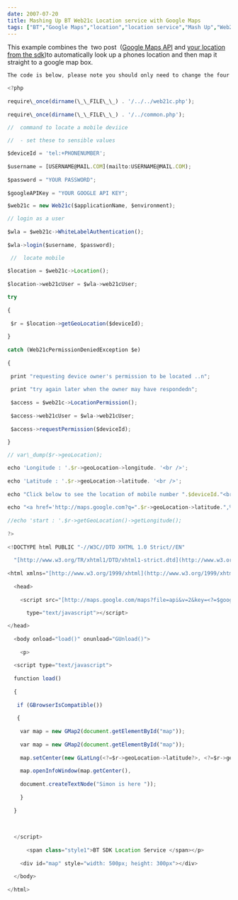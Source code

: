 ```yaml
---
date: 2007-07-20
title: Mashing Up BT Web21c Location service with Google Maps
tags: ["BT","Google Maps","location","location service","Mash Up","Web21C","post"]
---
```

This example combines the  two post  ([Google Maps API](http://simonmcmanus.wordpress.com/2007/07/20/the-google-maps-api/ "google Maps API") and [your location from the sdk](http://simonmcmanus.wordpress.com/2007/07/20/your-location-from-the-bt-sdk-web21c-in-google-maps/ "your location from the sdk."))to automatically look up a phones location and then map it straight to a google map box.  
```js
The code is below, please note you should only need to change the four variables at the top of the code :
```
  
```js
<?php 
  
require\_once(dirname(\_\_FILE\_\_) . '/../../web21c.php'); 
  
require\_once(dirname(\_\_FILE\_\_) . '/../common.php');
```
  
```js
//  command to locate a mobile deviice 
  
//  - set these to sensible values
```
  
```js
$deviceId = 'tel:+PHONENUMBER'; 
  
$username = [USERNAME@MAIL.COM](mailto:USERNAME@MAIL.COM); 
  
$password = "YOUR PASSWORD"; 
  
$googleAPIKey = "YOUR GOOGLE API KEY";
```
  
```js
$web21c = new Web21c($applicationName, $environment);
```
  
```js
// login as a user 
  
$wla = $web21c->WhiteLabelAuthentication(); 
  
$wla->login($username, $password);
```
  
```js
 //  locate mobile 
  
$location = $web21c->Location(); 
  
$location->web21cUser = $wla->web21cUser;
```
  
```js
try 
  
{ 
  
 $r = $location->getGeoLocation($deviceId); 
  
} 
  
catch (Web21cPermissionDeniedException $e) 
  
{ 
  
 print "requesting device owner's permission to be located ..n"; 
  
 print "try again later when the owner may have respondedn"; 
  
 $access = $web21c->LocationPermission(); 
  
 $access->web21cUser = $wla->web21cUser; 
  
 $access->requestPermission($deviceId); 
  
}
```
  
```js
// var\_dump($r->geoLocation);
```
  
```js
echo 'Longitude : '.$r->geoLocation->longitude. '<br />'; 
  
echo 'Latitude : '.$r->geoLocation->latitude. '<br />'; 
  
echo "Click below to see the location of mobile number ".$deviceId."<br />"; 
  
echo "<a href='http://maps.google.com?q=".$r->geoLocation->latitude.",%20".$r->geoLocation->longitude."'>Google Maps</a> "; 
  
//echo 'start : '.$r->getGeoLocation()->getLongitude(); 
  
?> 
  
<!DOCTYPE html PUBLIC "-//W3C//DTD XHTML 1.0 Strict//EN" 
  
  "[http://www.w3.org/TR/xhtml1/DTD/xhtml1-strict.dtd](http://www.w3.org/TR/xhtml1/DTD/xhtml1-strict.dtd)"> 
  
<html xmlns="[http://www.w3.org/1999/xhtml](http://www.w3.org/1999/xhtml)"> 
  
  <head> 
  
    <script src="[http://maps.google.com/maps?file=api&v=2&key=<?=$googleAPIKey](http://maps.google.com/maps?file=api&v=2&key=<?=$googleAPIKey)?>" 
  
      type="text/javascript"></script>
```
  
```js
</head> 
  
  <body onload="load()" onunload="GUnload()"> 
  
    <p> 
  
  <script type="text/javascript">    
  
  function load() 
  
  {      
  
   if (GBrowserIsCompatible()) 
  
   {        
  
    var map = new GMap2(document.getElementById("map"));        
  
    var map = new GMap2(document.getElementById("map")); 
  
    map.setCenter(new GLatLng(<?=$r->geoLocation->latitude?>, <?=$r->geoLocation->longitude?>), 13); 
  
    map.openInfoWindow(map.getCenter(), 
  
    document.createTextNode("Simon is here ")); 
  
    }   
  
  }    
  
   
  
  </script> 
  
      <span class="style1">BT SDK Location Service </span></p> 
  
    <div id="map" style="width: 500px; height: 300px"></div> 
  
  </body> 
  
</html> 
  
 
```

        